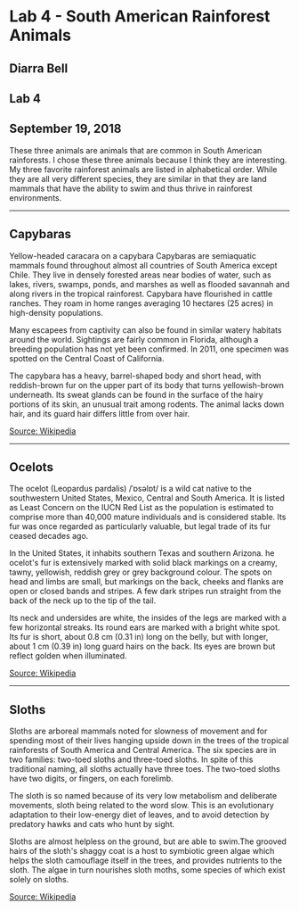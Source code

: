 # Lab 4 - South American Rainforest Animals

## Diarra Bell
## Lab 4
## September 19, 2018

These three animals are animals that are common in South American rainforests. I chose these three animals because I think they are interesting. My three favorite rainforest animals are listed in alphabetical order. While they are all very different species, they are similar in that they are land mammals that have the ability to swim and thus thrive in rainforest environments.

---

## Capybaras

Yellow-headed caracara on a capybara
Capybaras are semiaquatic mammals found throughout almost all countries of South America except Chile. They live in densely forested areas near bodies of water, such as lakes, rivers, swamps, ponds, and marshes as well as flooded savannah and along rivers in the tropical rainforest. Capybara have flourished in cattle ranches. They roam in home ranges averaging 10 hectares (25 acres) in high-density populations.

Many escapees from captivity can also be found in similar watery habitats around the world. Sightings are fairly common in Florida, although a breeding population has not yet been confirmed. In 2011, one specimen was spotted on the Central Coast of California.

The capybara has a heavy, barrel-shaped body and short head, with reddish-brown fur on the upper part of its body that turns yellowish-brown underneath. Its sweat glands can be found in the surface of the hairy portions of its skin, an unusual trait among rodents. The animal lacks down hair, and its guard hair differs little from over hair.

[Source: Wikipedia](https://en.wikipedia.org/wiki/Capybara)

---
## Ocelots

The ocelot (Leopardus pardalis) /ˈɒsəlɒt/ is a wild cat native to the southwestern United States, Mexico, Central and South America. It is listed as Least Concern on the IUCN Red List as the population is estimated to comprise more than 40,000 mature individuals and is considered stable. Its fur was once regarded as particularly valuable, but legal trade of its fur ceased decades ago.

In the United States, it inhabits southern Texas and southern Arizona.
he ocelot's fur is extensively marked with solid black markings on a creamy, tawny, yellowish, reddish grey or grey background colour. The spots on head and limbs are small, but markings on the back, cheeks and flanks are open or closed bands and stripes. A few dark stripes run straight from the back of the neck up to the tip of the tail. 

Its neck and undersides are white, the insides of the legs are marked with a few horizontal streaks. Its round ears are marked with a bright white spot. Its fur is short, about 0.8 cm (0.31 in) long on the belly, but with longer, about 1 cm (0.39 in) long guard hairs on the back.
Its eyes are brown but reflect golden when illuminated.

[Source: Wikipedia](https://en.wikipedia.org/wiki/Ocelot)

---
## Sloths

Sloths are arboreal mammals noted for slowness of movement and for spending most of their lives hanging upside down in the trees of the tropical rainforests of South America and Central America. The six species are in two families: two-toed sloths and three-toed sloths. In spite of this traditional naming, all sloths actually have three toes. The two-toed sloths have two digits, or fingers, on each forelimb.

The sloth is so named because of its very low metabolism and deliberate movements, sloth being related to the word slow. This is an evolutionary adaptation to their low-energy diet of leaves, and to avoid detection by predatory hawks and cats who hunt by sight.

Sloths are almost helpless on the ground, but are able to swim.The grooved hairs of the sloth's shaggy coat is a host to symbiotic green algae which helps the sloth camouflage itself in the trees, and provides nutrients to the sloth. The algae in turn nourishes sloth moths, some species of which exist solely on sloths.

[Source: Wikipedia](https://en.wikipedia.org/wiki/Sloth)




